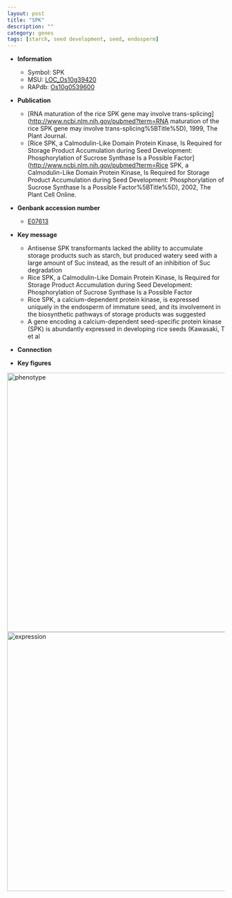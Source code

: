 ```yaml
---
layout: post
title: "SPK"
description: ""
category: genes
tags: [starch, seed development, seed, endosperm]
---
```


* **Information**  
    + Symbol: SPK  
    + MSU: [LOC_Os10g39420](http://rice.plantbiology.msu.edu/cgi-bin/ORF_infopage.cgi?orf=LOC_Os10g39420)  
    + RAPdb: [Os10g0539600](http://rapdb.dna.affrc.go.jp/viewer/gbrowse_details/irgsp1?name=Os10g0539600)  

* **Publication**  
    + [RNA maturation of the rice SPK gene may involve trans-splicing](http://www.ncbi.nlm.nih.gov/pubmed?term=RNA maturation of the rice SPK gene may involve trans-splicing%5BTitle%5D), 1999, The Plant Journal.
    + [Rice SPK, a Calmodulin-Like Domain Protein Kinase, Is Required for Storage Product Accumulation during Seed Development: Phosphorylation of Sucrose Synthase Is a Possible Factor](http://www.ncbi.nlm.nih.gov/pubmed?term=Rice SPK, a Calmodulin-Like Domain Protein Kinase, Is Required for Storage Product Accumulation during Seed Development: Phosphorylation of Sucrose Synthase Is a Possible Factor%5BTitle%5D), 2002, The Plant Cell Online.

* **Genbank accession number**  
    + [E07613](http://www.ncbi.nlm.nih.gov/nuccore/E07613)

* **Key message**  
    + Antisense SPK transformants lacked the ability to accumulate storage products such as starch, but produced watery seed with a large amount of Suc instead, as the result of an inhibition of Suc degradation
    + Rice SPK, a Calmodulin-Like Domain Protein Kinase, Is Required for Storage Product Accumulation during Seed Development: Phosphorylation of Sucrose Synthase Is a Possible Factor
    + Rice SPK, a calcium-dependent protein kinase, is expressed uniquely in the endosperm of immature seed, and its involvement in the biosynthetic pathways of storage products was suggested
    + A gene encoding a calcium-dependent seed-specific protein kinase (SPK) is abundantly expressed in developing rice seeds (Kawasaki, T et al

* **Connection**  

* **Key figures**  
<img src="http://ricencode.github.io/images/SPK.pheno.png" alt="phenotype"  style="width: 600px;"/>

<img src="http://ricencode.github.io/images/SPK.exp.png" alt="expression"  style="width: 600px;"/>


